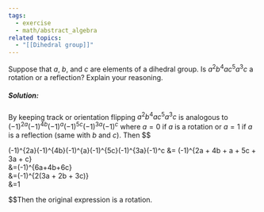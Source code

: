 ```yaml
---
tags:
  - exercise
  - math/abstract_algebra
related topics:
  - "[[Dihedral group]]"
---
```

Suppose that $a$, $b$, and $c$ are elements of a dihedral group. Is $a^2 b^4 a c^5 a^3 c$ a rotation or a reflection? Explain your reasoning.
##### Solution:
By keeping track or orientation flipping $a^2 b^4 a c^5 a^3 c$ is analogous to $(-1)^{2a}(-1)^{4b}(-1)^{a}(-1)^{5c}(-1)^{3a}(-1)^c$ where $a=0$ if $a$ is a rotation or $a=1$ if $a$ is a reflection (same with $b$ and $c$). Then $$

(-1)^{2a}(-1)^{4b}(-1)^{a}(-1)^{5c}(-1)^{3a}(-1)^c 
	&= (-1)^{2a + 4b + a + 5c + 3a + c}\
	&=(-1)^{6a+4b+6c}\
	&=(-1)^{2(3a + 2b + 3c)}\
	&=1

$$Then the original expression is a rotation.